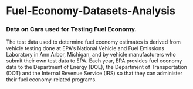 # Fuel-Economy-Datasets-Analysis
### Data on Cars used for Testing Fuel Economy.
The test data used to determine fuel economy estimates is derived from vehicle testing done at EPA's National Vehicle and Fuel Emissions Laboratory in Ann Arbor, Michigan, and by vehicle manufacturers who submit their own test data to EPA.  Each year, EPA provides fuel economy data to the Department of Energy (DOE), the Department of Transportation (DOT) and the Internal Revenue Service (IRS) so that they can administer their fuel economy-related programs.
